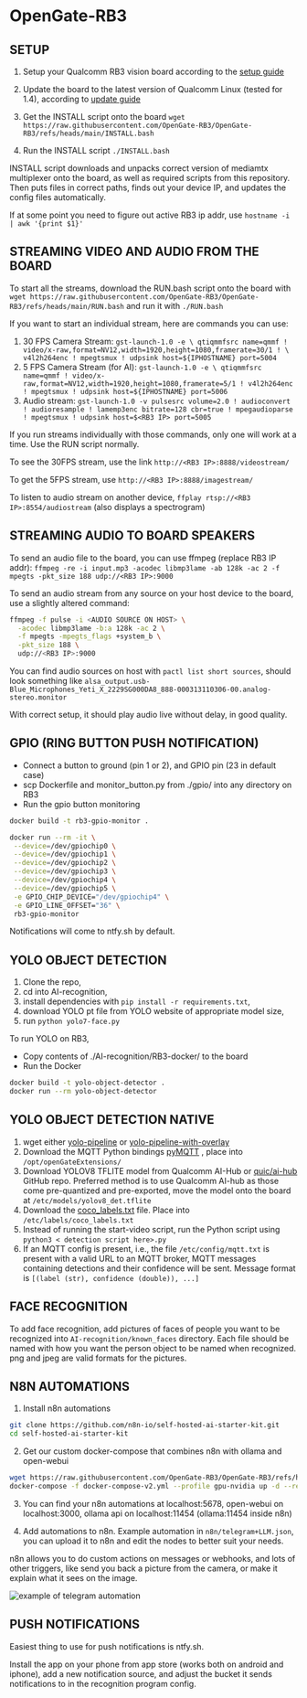 # OpenGate-RB3

## SETUP

1. Setup your Qualcomm RB3 vision board according to the [setup guide](https://docs.qualcomm.com/bundle/publicresource/topics/80-70017-253/getting_started.html)
2. Update the board to the latest version of Qualcomm Linux (tested for 1.4), according to [update guide](https://docs.qualcomm.com/bundle/publicresource/topics/80-70018-253/upgrade-rb3gen2-software.html)
3. Get the INSTALL script onto the board
   `wget https://raw.githubusercontent.com/OpenGate-RB3/OpenGate-RB3/refs/heads/main/INSTALL.bash`

4. Run the INSTALL script
   `./INSTALL.bash`

INSTALL script downloads and unpacks correct version of mediamtx multiplexer onto the board, as well as required scripts from this repository. Then puts files in correct paths, finds out your device IP, and updates the config files automatically.

If at some point you need to figure out active RB3 ip addr, use `hostname -i | awk '{print $1}'`

## STREAMING VIDEO AND AUDIO FROM THE BOARD

To start all the streams, download the RUN.bash script onto the board with `wget https://raw.githubusercontent.com/OpenGate-RB3/OpenGate-RB3/refs/heads/main/RUN.bash` and run it with `./RUN.bash`

If you want to start an individual stream, here are commands you can use:

1. 30 FPS Camera Stream: `gst-launch-1.0 -e \
qtiqmmfsrc name=qmmf ! video/x-raw,format=NV12,width=1920,height=1080,framerate=30/1 ! \
v4l2h264enc ! mpegtsmux ! udpsink host=${IPHOSTNAME} port=5004`
2. 5 FPS Camera Stream (for AI): `gst-launch-1.0 -e \
qtiqmmfsrc name=qmmf ! video/x-raw,format=NV12,width=1920,height=1080,framerate=5/1 ! v4l2h264enc ! mpegtsmux ! udpsink host=${IPHOSTNAME} port=5006`
3. Audio stream: `gst-launch-1.0 -v pulsesrc volume=2.0 ! audioconvert ! audioresample ! lamemp3enc bitrate=128 cbr=true ! mpegaudioparse ! mpegtsmux ! udpsink host=$<RB3 IP> port=5005`

If you run streams individually with those commands, only one will work at a time. Use the RUN script normally.

To see the 30FPS stream, use the link `http://<RB3 IP>:8888/videostream/`

To get the 5FPS stream, use `http://<RB3 IP>:8888/imagestream/`

To listen to audio stream on another device, `ffplay rtsp://<RB3 IP>:8554/audiostream` (also displays a spectrogram)

## STREAMING AUDIO TO BOARD SPEAKERS

To send an audio file to the board, you can use ffmpeg (replace RB3 IP addr):
`ffmpeg -re -i input.mp3 -acodec libmp3lame -ab 128k -ac 2 -f mpegts -pkt_size 188 udp://<RB3 IP>:9000`

To send an audio stream from any source on your host device to the board, use a slightly altered command:

```bash
ffmpeg -f pulse -i <AUDIO SOURCE ON HOST> \
  -acodec libmp3lame -b:a 128k -ac 2 \
  -f mpegts -mpegts_flags +system_b \
  -pkt_size 188 \
  udp://<RB3 IP>:9000
```

You can find audio sources on host with `pactl list short sources`, should look something like `alsa_output.usb-Blue_Microphones_Yeti_X_2229SG000DA8_888-000313110306-00.analog-stereo.monitor`

With correct setup, it should play audio live without delay, in good quality.

## GPIO (RING BUTTON PUSH NOTIFICATION)

- Connect a button to ground (pin 1 or 2), and GPIO pin (23 in default case)
- scp Dockerfile and monitor_button.py from ./gpio/ into any directory on RB3
- Run the gpio button monitoring

```bash
docker build -t rb3-gpio-monitor .

docker run --rm -it \
 --device=/dev/gpiochip0 \
 --device=/dev/gpiochip1 \
 --device=/dev/gpiochip2 \
 --device=/dev/gpiochip3 \
 --device=/dev/gpiochip4 \
 --device=/dev/gpiochip5 \
 -e GPIO_CHIP_DEVICE="/dev/gpiochip4" \
 -e GPIO_LINE_OFFSET="36" \
 rb3-gpio-monitor
```

Notifications will come to ntfy.sh by default.

## YOLO OBJECT DETECTION

1. Clone the repo,
2. cd into AI-recognition,
3. install dependencies with `pip install -r requirements.txt`,
4. download YOLO pt file from YOLO website of appropriate model size,
5. run `python yolo7-face.py`

To run YOLO on RB3,

- Copy contents of ./AI-recognition/RB3-docker/ to the board
- Run the Docker

```bash
docker build -t yolo-object-detector .
docker run --rm yolo-object-detector

```

## YOLO OBJECT DETECTION NATIVE

1. wget either [yolo-pipeline](https://github.com/OpenGate-RB3/Object-Detection/blob/main/detection.py) or [yolo-pipeline-with-overlay](https://github.com/OpenGate-RB3/Object-Detection/blob/main/detection_with_overlay.py)
2. Download the MQTT Python bindings [pyMQTT](https://github.com/OpenGate-RB3/Open-Gate-MQTT-Client/releases/download/1.0.0/openGateMqttPython.cpython-312-aarch64-linux-gnu.so) , place into `/opt/openGateExtensions/`
3. Download YOLOV8 TFLITE model from Qualcomm AI-Hub or [quic/ai-hub](https://github.com/quic/ai-hub-models/tree/main) GitHub repo. Preferred method is to use Qualcomm AI-hub as those come pre-quantized and pre-exported, move the model onto the board at `/etc/models/yolov8_det.tflite`
4. Download the [coco_labels.txt](https://github.com/quic/ai-hub-models/blob/main/qai_hub_models/labels/coco_labels.txt) file. Place into `/etc/labels/coco_labels.txt`
5. Instead of running the start-video script, run the Python script using `python3 < detection script here>.py`
6. If an MQTT config is present, i.e., the file `/etc/config/mqtt.txt` is present with a valid URL to an MQTT broker, MQTT messages containing detections and their confidence will be sent. Message format is `[(label (str), confidence (double)), ...]`

## FACE RECOGNITION

To add face recognition, add pictures of faces of people you want to be recognized into `AI-recognition/known_faces` directory. Each file should be named with how you want the person object to be named when recognized. png and jpeg are valid formats for the pictures.

## N8N AUTOMATIONS

1. Install n8n automations

```bash
git clone https://github.com/n8n-io/self-hosted-ai-starter-kit.git
cd self-hosted-ai-starter-kit
```

2. Get our custom docker-compose that combines n8n with ollama and open-webui

```bash
wget https://raw.githubusercontent.com/OpenGate-RB3/OpenGate-RB3/refs/heads/main/n8n/docker-compose-v2.yml
docker-compose -f docker-compose-v2.yml --profile gpu-nvidia up -d --remove-orphans
```

3. You can find your n8n automations at localhost:5678, open-webui on localhost:3000, ollama api on localhost:11454 (ollama:11454 inside n8n)

4. Add automations to n8n. Example automation in `n8n/telegram+LLM.json`, you can upload it to n8n and edit the nodes to better suit your needs.

n8n allows you to do custom actions on messages or webhooks, and lots of other triggers, like send you back a picture from the camera, or make it explain what it sees on the image.

![example of telegram automation](./img/photo_2025-05-16_13-08-47.jpg)

## PUSH NOTIFICATIONS

Easiest thing to use for push notifications is ntfy.sh.

Install the app on your phone from app store (works both on android and iphone), add a new notification source, and adjust the bucket it sends notifications to in the recognition program config.
